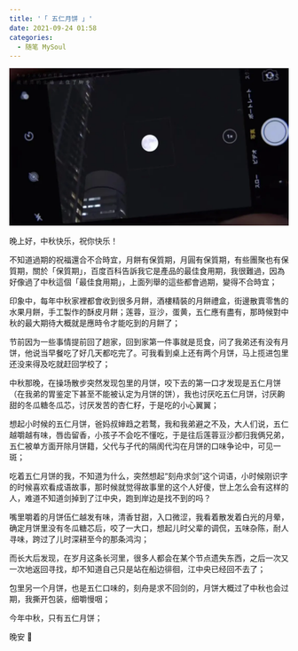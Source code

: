 ```yaml
---
title: '「 五仁月饼 」'
date: 2021-09-24 01:58
categories:
  - 随笔 MySoul
---
```


![图 19](../../images/e98b2655c4c131607cd0fbc50b0f812ea9c5b16d64c925de8b3aa902cdb56807.png)

晚上好，中秋快乐，祝你快乐！

不知道過期的祝福還合不合時宜，月餅有保質期，月圓有保質期，有些團聚也有保質期，關於「保質期」，百度百科告訴我它是產品的最佳食用期，我很難過，因為好像過了中秋這個「最佳食用期」，上面列舉的這些都會過期，變得不合時宜；

印象中，每年中秋家裡都會收到很多月餅，酒樓精裝的月餅禮盒，街邊散賣零售的水果月餅，手工製作的酥皮月餅；莲蓉，豆沙，蛋黄，五仁應有盡有，那時候對中秋的最大期待大概就是應時令才能吃到的月餅了；

节前因为一些事情提前回了趟家，回到家第一件事就是觅食，问了我弟还有没有月饼，他说当早餐吃了好几天都吃完了。可我看到桌上还有两个月饼，马上揽进包里还没来得及吃就赶回学校了；

中秋那晚，在操场散步突然发现包里的月饼，咬下去的第一口才发现是五仁月饼（在我弟的胃鉴定下甚至不能被认定为月饼的饼），我也讨厌吃五仁月饼，讨厌齁甜的冬瓜糖冬瓜芯，讨厌发苦的杏仁籽，于是吃的小心翼翼；

想起小时候的五仁月饼，爸妈叔婶趋之若鹜，我和我弟避之不及，大人们说，五仁越嚼越有味，唇齿留香，小孩子不会吃不懂吃，于是往后莲蓉豆沙都归我俩兄弟，五仁被单方面开除月饼籍，父代与子代的隔阂代沟在月饼的口味争论中，可见一斑；

吃着五仁月饼的我，不知道为什么，突然想起“刻舟求剑”这个词语，小时候刚识字的时候喜欢看成语故事，那时候就觉得故事里的这个人好傻，世上怎么会有这样的人，难道不知道剑掉到了江中央，跑到岸边是找不到的吗？

嘴里嚼着的月饼伍仁越发有味，清香甘甜，入口微涩，我看着散发着白光的月晕，确定月饼里没有冬瓜糖芯后，咬了一大口，想起儿时父辈的调侃，五味杂陈，耐人寻味，跨过了儿时深耕至今的那条鸿沟；

而长大后发现，在岁月这条长河里，很多人都会在某个节点遗失东西，之后一次又一次地返回寻找，却不知道自己只是站在船边徘徊，江中央已经回不去了；

包里另一个月饼，也是五仁口味的，刻舟是求不回剑的，月饼大概过了中秋也会过期，我撕开包装，细嚼慢咽；

今年中秋，只有五仁月饼；

晚安 🌙
